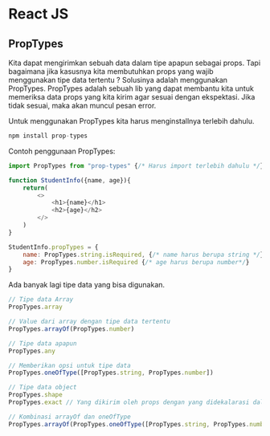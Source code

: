 # React JS

## PropTypes
Kita dapat mengirimkan sebuah data dalam tipe apapun sebagai props. Tapi bagaimana jika kasusnya kita membutuhkan props yang wajib menggunakan tipe data tertentu ? Solusinya adalah menggunakan PropTypes. PropTypes adalah sebuah lib yang dapat membantu kita untuk memeriksa data props yang kita kirim agar sesuai dengan ekspektasi. Jika tidak sesuai, maka akan muncul pesan error.

Untuk menggunakan PropTypes kita harus menginstallnya terlebih dahulu.
```javascript
npm install prop-types
```
Contoh penggunaan PropTypes:
```javascript
import PropTypes from "prop-types" {/* Harus import terlebih dahulu */}

function StudentInfo({name, age}){
    return(
        <>
            <h1>{name}</h1>
            <h2>{age}</h2>
        </>
    )
}

StudentInfo.propTypes = {
    name: PropTypes.string.isRequired, {/* name harus berupa string */}
    age: PropTypes.number.isRequired {/* age harus berupa number*/}
}
```
Ada banyak lagi tipe data yang bisa digunakan.
```javascript
// Tipe data Array
PropTypes.array

// Value dari array dengan tipe data tertentu
PropTypes.arrayOf(PropTypes.number)

// Tipe data apapun
PropTypes.any

// Memberikan opsi untuk tipe data
PropTypes.oneOfType([PropTypes.string, PropTypes.number])

// Tipe data object
PropTypes.shape
PropTypes.exact // Yang dikirim oleh props dengan yang didekalarasi dalam exact harus sama persis

// Kombinasi arrayOf dan oneOfType
PropTypes.arrayOf(PropTypes.oneOfType([PropTypes.string, PropTypes.number]))
```